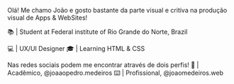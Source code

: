 Olá! Me chamo João e gosto bastante da parte visual
e critiva na produção visual de Apps & WebSites! 

📚 | Student at Federal institute of Rio Grande do Norte, Brazil

💻 | UX/UI Designer 
🎓 | Learning HTML & CSS

Nas redes sociais podem me encontrar através de dois perfis!
📖 | Acadêmico, @joaaopedro.medeiros
⌨️ | Profissional, @joaomedeiros.web 
